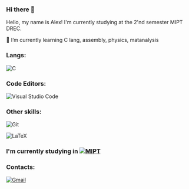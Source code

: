 ### Hi there 👋
Hello, my name is Alex! I'm currently studying at the 2'nd semester MIPT DREC.

🌱 I’m currently learning C lang, assembly, physics, matanalysis

### Langs:
![C](https://img.shields.io/badge/c-%2300599C.svg?style=for-the-badge&logo=c&logoColor=white)
### Code Editors:
![Visual Studio Code](https://img.shields.io/badge/Visual%20Studio%20Code-0078d7.svg?style=for-the-badge&logo=visual-studio-code&logoColor=white)
### Other skills:
![Git](https://img.shields.io/badge/git-%23F05033.svg?style=for-the-badge&logo=git&logoColor=white)

![LaTeX](https://img.shields.io/badge/latex-%23008080.svg?style=for-the-badge&logo=latex&logoColor=white)
### I'm currently studying in [![MIPT](https://img.shields.io/badge/-MIPT-blue)](https://en.wikipedia.org/wiki/Moscow_Institute_of_Physics_and_Technology)
### Contacts: 
[![Gmail](https://img.shields.io/badge/Gmail-D14836?style=for-the-badge&logo=gmail&logoColor=white)](mailto:romanov.aleksandr@phystech.edu)
<!--
**ajlekcahdp4/ajlekcahdp4** is a ✨ _special_ ✨ repository because its `README.md` (this file) appears on your GitHub profile.

Here are some ideas to get you started:

- 🔭 I’m currently working on ...
- 🌱 I’m currently learning ...
- 👯 I’m looking to collaborate on ...
- 🤔 I’m looking for help with ...
- 💬 Ask me about ...
- 📫 How to reach me: ...
- 😄 Pronouns: ...
- ⚡ Fun fact: ...
-->
